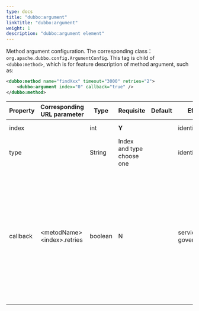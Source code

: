 ```yaml
---
type: docs
title: "dubbo:argument"
linkTitle: "dubbo:argument"
weight: 1
description: "dubbo:argument element"
---
```


Method argument configuration. The corresponding class：`org.apache.dubbo.config.ArgumentConfig`. This tag is child of `<dubbo:method>`, which is for feature description of method argument, such as:

```xml
<dubbo:method name="findXxx" timeout="3000" retries="2">
    <dubbo:argument index="0" callback="true" />
</dubbo:method>
```
| Property | Corresponding URL parameter | Type | Requisite | Default | Effect | Description | Compatibility |
| --- | --- | ---- | --- | --- | --- | --- | --- |
| index | | int | <b>Y</b> | | identification | method name | above 2.0.6 |
| type | | String | Index and type choose one | | identification | Find index of argument by it | above 2.0.6 |
| callback | &lt;metodName&gt;&lt;index&gt;.retries | boolean | N | | service governance | Mark whether this argument is a callback service. If true, provider will generate reverse proxy,which can invoke consumer in turn. Generally for event pushing | above 2.0.6 |
